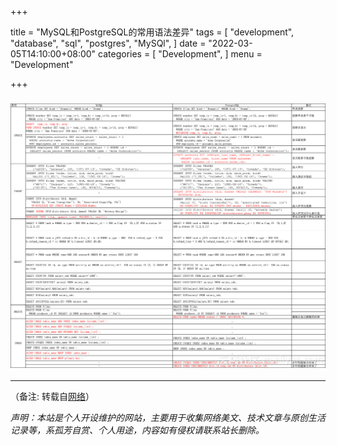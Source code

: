 +++

title = "MySQL和PostgreSQL的常用语法差异"
tags = [
    "development",
    "database",
    "sql",
    "postgres",
    "MySQl",
]
date = "2022-03-05T14:10:00+08:00"
categories = [
    "Development",
]
menu = "Development"

+++

### [![图片加载中...](/images/post/20220305141000.png)](/images/post/20220305141000.png "点击查看大图")

<!--more-->

-------
（备注: 转载自[网络](https://developer.aliyun.com/article/348692 'MySQL和PostgreSQL的常用语法差异
')）

*声明：本站是个人开设维护的网站，主要用于收集网络美文、技术文章与原创生活记录等，系孤芳自赏、个人用途，内容如有侵权请联系站长删除。* 